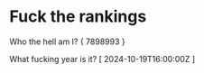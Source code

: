 # Fuck the rankings

Who the hell am I?
{ 7898993 }

What fucking year is it?
[ 2024-10-19T16:00:00Z ]
